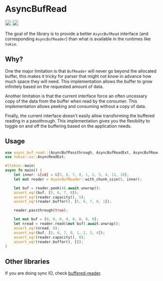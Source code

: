 # AsyncBufRead

[<img alt="github" src="https://img.shields.io/badge/github-caido/async-buf-read-8da0cb?style=for-the-badge&labelColor=555555&logo=github" height="20">](https://github.com/caido/async_buf_read)
[<img alt="crates.io" src="https://img.shields.io/crates/v/async-buf-read?color=fc8d62&logo=rust&style=for-the-badge" height="20">](https://crates.io/crates/async_buf_read)

The goal of the library is to provide a better `AsyncBufRead` interface (and corresponding `AsyncBufReader`) than what is available in the runtimes like `tokio`.

## Why?

One the major limitation is that `BufReader` will never go beyond the allocated buffer, this makes it tricky for parser that might not know in advance how much space they will need. This implementation allows the buffer to grow infinitely based on the requested amount of data.

Another limitation is that the current interface force an often uncessary copy of the data from the buffer when read by the consumer.
This implementation allows peeking and consuming without a copy of data.

Finally, the current interface doesn't easily allow transforming the buffered reading in a passthrough.
This implementation gives you the flexibility to toggle on and off the buffering based on the application needs.

## Usage

```rust
use async_buf_read::{AsyncBufPassthrough, AsyncBufReadExt, AsyncBufReader};
use tokio::io::AsyncReadExt;

#[tokio::main]
async fn main() {
    let inner: &[u8] = &[5, 6, 7, 0, 1, 2, 3, 4, 11, 10];
    let mut reader = AsyncBufReader::with_chunk_size(5, inner);

    let buf = reader.peek(4).await.unwrap();
    assert_eq!(buf, [5, 6, 7, 0]);
    assert_eq!(reader.capacity(), 5);
    assert_eq!(reader.buffer(), [5, 6, 7, 0, 1]);

    reader.passthrough(true);

    let mut buf = [0, 0, 0, 0, 0, 0, 0, 0];
    let nread = reader.read(&mut buf).await.unwrap();
    assert_eq!(nread, 8);
    assert_eq!(buf, [5, 6, 7, 0, 1, 2, 3, 4]);
    assert_eq!(reader.capacity(), 0);
    assert_eq!(reader.buffer(), []);
}
```

## Other libraries

If you are doing sync IO, check [buffered-reader](https://crates.io/crates/buffered-reader).
